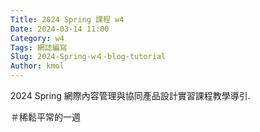 ```yaml
---
Title: 2024 Spring 課程 w4
Date: 2024-03-14 11:00
Category: w4
Tags: 網誌編寫
Slug: 2024-Spring-w４-blog-tutorial
Author: kmol
---
```


2024 Spring 網際內容管理與協同產品設計實習課程教學導引.

<!-- PELICAN_END_SUMMARY -->

＃稀鬆平常的一週



